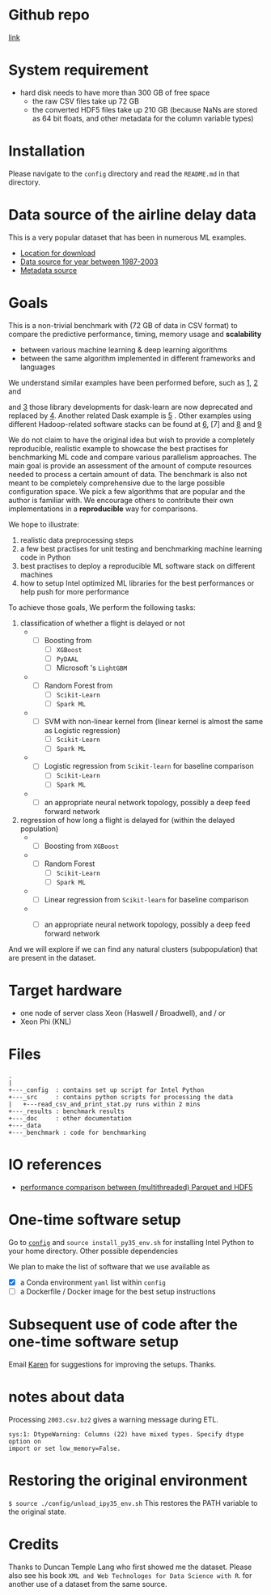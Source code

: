 # Github repo

[link](http://github.intel.com/karenyin/AirlineDelayBenchmark)

# System requirement
* hard disk needs to have more than 300 GB of free space 
	* the raw CSV files take up 72 GB 
	* the converted HDF5 files take up 210 GB (because NaNs are stored as 64 bit
	  floats, and other metadata for the column variable types)

# Installation 
Please navigate to the `config` directory and read the `README.md` in that directory.


# Data source of the airline delay data

This is a very popular dataset that has been in numerous ML examples.  
* [Location for download](https://www.transtats.bts.gov/DL_SelectFields.asp?Table_ID=236&DB_Short_Name=On-Time)
* [Data source for year between 1987-2003](http://stat-computing.org/dataexpo/2009/the-data.html)    
* [Metadata source](http://stat-computing.org/dataexpo/2009/supplemental-data.html)   

# Goals
This is a non-trivial benchmark with (72 GB of data in CSV format) to compare 
the predictive performance, timing, memory usage and __scalability__

* between various machine learning & deep learning algorithms 
* between the same algorithm implemented in different frameworks and languages

We understand similar examples have been performed before, such as
[1](https://github.com/szilard/benchm-ml),
[2](http://www.springer.com/us/book/9781461478997) and 

and [3](https://jcrist.github.io/dask-sklearn-part-3.html) those library developments for dask-learn
are now deprecated and replaced by [4](http://jcrist.github.io/introducing-dask-searchcv.html).
Another related Dask example is
[5](https://gist.github.com/mrocklin/19c89d78e34437e061876a9872f4d2df) .
Other examples using different Hadoop-related software stacks can be found at [6](https://hortonworks.com/blog/data-science-apacheh-hadoop-predicting-airline-delays/), [7] and [8](https://hortonworks.com/blog/data-science-hadoop-spark-scala-part-2/) and [9](http://www.bigsynapse.com/spark-input-output)

We do not claim to have the original idea but wish to provide a completely
reproducible, realistic example to showcase the best practises for benchmarking ML code and
compare various parallelism approaches.
The main goal is provide an assessment of the amount of compute resources
needed to process a certain amount of data.
The benchmark is also not meant to be completely comprehensive due to the large possible configuration space. 
We pick a few algorithms that are popular and the author is familiar with.
We encourage others to contribute their own implementations in a
__reproducible__ way for comparisons.

We hope to illustrate:

1. realistic data preprocessing steps
2. a few best practises for unit testing and benchmarking machine learning code in Python 
3. best practises to deploy a reproducible ML software stack on different machines 
4. how to setup Intel optimized ML libraries for the best performances or help push for more performance

To achieve those goals, We perform the following tasks:

1. classification of whether a flight is delayed or not 
	* - [ ] Boosting from 
		- [ ] `XGBoost`
		- [ ] `PyDAAL`
		- [ ] Microsoft 's `LightGBM`
	* - [ ] Random Forest from 
		- [ ] `Scikit-Learn`
		- [ ] `Spark ML` 
	* - [ ] SVM with non-linear kernel from (linear kernel is almost the same as Logistic regression)
		- [ ] `Scikit-Learn`
		- [ ] `Spark ML` 
	* - [ ] Logistic regression from `Scikit-learn` for baseline comparison
		- [ ] `Scikit-Learn`
		- [ ] `Spark ML` 
	* - [ ] an appropriate neural network topology, possibly a deep feed forward network 

2. regression of how long a flight is delayed for (within the delayed population) 
	* - [ ] Boosting from `XGBoost` 
	* - [ ] Random Forest 
		- [ ] `Scikit-Learn`
		- [ ] `Spark ML` 
	* - [ ] Linear regression from `Scikit-learn` for baseline comparison
	* - [ ] an appropriate neural network topology, possibly a deep feed forward network 


And we will explore if we can find any natural clusters (subpopulation) that are present in the dataset.

# Target hardware 
* one node of server class Xeon (Haswell / Broadwell), and / or  
* Xeon Phi (KNL) 

# Files 
```
.
|
+---_config  : contains set up script for Intel Python 
+---_src     : contains python scripts for processing the data 
|   +---read_csv_and_print_stat.py runs within 2 mins
+---_results : benchmark results
+---_doc     : other documentation 
+---_data
+---_benchmark : code for benchmarking
```

# IO references 
* [performance comparison between (multithreaded) Parquet and HDF5](https://tech.blue-yonder.com/efficient-dataframe-storage-with-apache-parquet/)

# One-time software setup 
Go to [`config`](https://github.intel.com/karenyin/intel_pydata_benchmark/tree/master/config) and `source install_py35_env.sh` for installing Intel Python to your home directory.
Other possible dependencies 

We plan to make the list of software that we use available as 
- [x] a Conda environment `yaml` list within `config`
- [ ] a Dockerfile / Docker image for the best setup instructions 

# Subsequent use of code after the one-time software setup
Email [Karen](mailto:karen.y.ng@intel.com) for suggestions for improving the setups. Thanks. 

# notes about data 
Processing `2003.csv.bz2` gives a warning message during ETL.
```
sys:1: DtypeWarning: Columns (22) have mixed types. Specify dtype option on
import or set low_memory=False.
```

# Restoring the original environment
`$ source ./config/unload_ipy35_env.sh`
This restores the PATH variable to the original state.

# Credits
Thanks to Duncan Temple Lang who first showed me the dataset.
Please also see his book `XML and Web Technologes for Data Science with R`.
for another use of a dataset from the same source.
